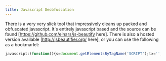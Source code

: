 ```yaml
---
title: Javascript Deobfuscation
---
```


There is a very very slick tool that impressively cleans up packed and
obfuscated javascript. It's entirely javascript based and the source can be
found [https://github.com/einars/js-beautify here]. There is also a hosted
version available [http://jsbeautifier.org/ here], or you can use the following
as a bookmarlet:

```js
javascript:(function(){s=document.getElementsByTagName('SCRIPT');tx='';sr=[];for(i=0;i<s.length;i++){with(s.item(i)){t=text;if(t){tx+=t;}else{sr.push(src)};}};with(window.open()){document.write('<textarea%20id="t">'+(sr.join("\n"))+"\n\n-----\n\n"+tx+'</textarea><script%20src="http://jsbeautifier.org/beautify.js"></script><script>with(document.getElementById("t")){value=js_beautify(value);with(style){width="99%";height="99%";borderStyle="none";}};</script>');document.close();}})();
```

